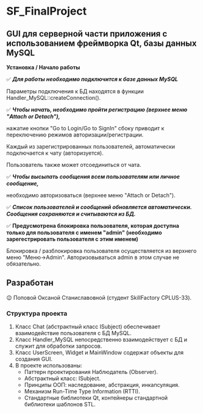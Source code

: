 # SF_FinalProject
## GUI для серверной части приложения с использованием фреймворка Qt, базы данных MySQL
**Установка / Начало работы**

:white_check_mark: ___Для работы необходимо подключится к базе данных MySQL___ 

Параметры подключения к БД находятся в функции Handler_MySQL::createConnection().

:white_check_mark: ___Чтобы начать, необходимо пройти регистрацию (верхнее меню "Attach or Detach"),___ 

нажатие кнопки "Go to Login/Go to SignIn" сбоку приводит к переключению режимов авторизации/регистрации.

Каждый из зарегистрированных пользователей, автоматически подключается к чату (авторизуется).

Пользователь также может отсоединиться от чата.

:white_check_mark: ___Чтобы высылать сообщения всем пользователям или личное сообщение,___

необходимо авторизоваться (верхнее меню "Attach or Detach").
 
:white_check_mark: ___Список пользователей и сообщений обновляется автоматически. Cообщения сохраняются и считываются из БД.___

:white_check_mark: __Предусмотрена блокировка пользователя, которая доступна только для пользователя с именем "admin" (необходимо зарегестрировать пользователя с этим именем)__

Блокировка / разблокировка пользователя осуществляется из верхнего меню "Меню->Admin". Авторизовываться admin в этом случае не обязательно.

## Разработан
:wink: Поповой Оксаной Станиславовной (студент SkillFactory CPLUS-33).
   
### Структура проекта

1. Класс Chat (абстрактный класс ISubject) обеспечивает взаимодействие пользователя с БД MySQL.
2. Класс Handler_MySQL непосредственно взаимодействует с БД и служит для обработки запросов.
3. Класс UserScreen, Widget и MainWindow содержат объекты для создания GUI.
4. В проекте использованы:
      - Паттерн проектирования Наблюдатель (Observer).
      - Абстрактный класс: ISubject.
      - Принципы ООП: наследование, абстракция, инкапсуляция.
      - Механизм Run-Time Type Information (RTTI).
      - Стандартные библиотеки Qt, контейнеры cтандартной библиотеки шаблонов STL.

